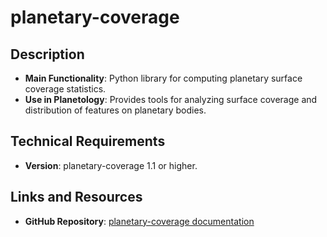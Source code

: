 # planetary-coverage

## Description
- **Main Functionality**: Python library for computing planetary surface coverage statistics.
- **Use in Planetology**: Provides tools for analyzing surface coverage and distribution of features on planetary bodies.

## Technical Requirements
- **Version**: planetary-coverage 1.1 or higher.

## Links and Resources
- **GitHub Repository**: [planetary-coverage documentation](https://docs.planetary-coverage.org/)
